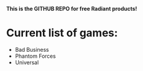 **This is the GITHUB REPO for free Radiant products!**

# Current list of games:
- Bad Business
- Phantom Forces
- Universal
